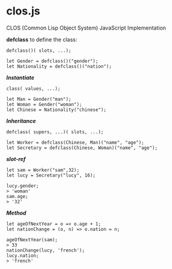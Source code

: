 # clos.js
CLOS (Common Lisp Object System) JavaScript Implementation


**defclass** to define the class:

```
defclass()( slots, ...);

let Gender = defclass()("gender");
let Nationality = defclass()("nation");
```

***Instantiate***

```
class( values, ...);

let Man = Gender("man");
let Woman = Gender("woman");
let Chinese = Nationality("chinese");
```

***Inheritance***
```
defclass( supers, ...)( slots, ...);

let Worker = defclass(Chinese, Man)("name", "age");
let Secretary = defclass(Chinese, Woman)("name", "age");
```

***slot-ref***
```
let sam = Worker("sam",32);
let lucy = Secretary("lucy", 16);

lucy.gender;
> 'woman'
sam.age;
> '32'
```

***Method***

```
let ageOfNextYear = o => o.age + 1;
let nationChange = (o, n) => o.nation = n;

ageOfNextYear(sam);
> 33
nationChange(lucy, 'french');
lucy.nation;
> 'french'
```
